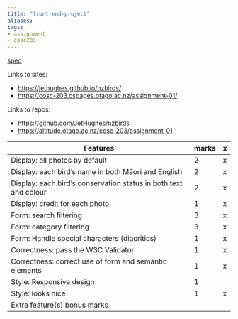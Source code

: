 ```yaml
---
title: "front-end-project"
aliases: 
tags: 
- assignment
- cosc203
---
```


[spec](https://cosc203.cspages.otago.ac.nz/assignments/a1/)


Links to sites:
- https://jethughes.github.io/nzbirds/
- https://cosc-203.cspages.otago.ac.nz/assignment-01/

Links to repos:
- https://github.com/JetHughes/nzbirds
- https://altitude.otago.ac.nz/cosc-203/assignment-01


| Features                                                         | marks | x  |
|------------------------------------------------------------------|-------| -- |
| Display: all photos by default                                   | 2     | x  |
| Display: each bird’s name in both Māori and English              | 2     | x  |
| Display: each bird’s conservation status in both text and colour | 2     | x  |
| Display: credit for each photo                                   | 1     | x  |
| Form: search filtering                                           | 3     | x  |
| Form: category filtering                                         | 3     | x  |
| Form: Handle special characters (diacritics)                     | 1     | x  |
| Correctness: pass the W3C Validator                              | 1     | x  |
| Correctness: correct use of form and semantic elements           | 1     | x  |
| Style: Responsive design                                         | 1     |   |
| Style: looks nice                                                | 1     | x  |
| Extra feature(s) bonus marks                                     |       |    |
